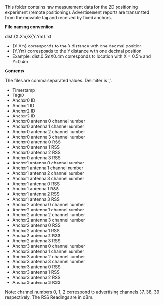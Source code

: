 This folder contains raw measurement data for the 2D positioning experiment (remote positioning).
Advertisement reports are transmitted from the movable tag and received by fixed anchors.

**File naming convention**

dist.{X.Xm}X{Y.Ym}.txt
* {X.Xm} corresponds to the X distance with one decimal position
* {Y.Ym} corresponds to the Y distance with one decimal position
* Example: dist.0.5mX0.4m corresponds to location with X = 0.5m and Y=0.4m

**Contents**

The files are comma separated values. Delimiter is ','.
* Timestamp
* TagID
* Anchor0 ID
* Anchor1 ID
* Anchor2 ID
* Anchor3 ID
* Anchor0 antenna 0 channel number
* Anchor0 antenna 1 channel number
* Anchor0 antenna 2 channel number
* Anchor0 antenna 3 channel number
* Anchor0 antenna 0 RSS
* Anchor0 antenna 1 RSS
* Anchor0 antenna 2 RSS
* Anchor0 antenna 3 RSS
* Anchor1 antenna 0 channel number
* Anchor1 antenna 1 channel number
* Anchor1 antenna 2 channel number
* Anchor1 antenna 3 channel number
* Anchor1 antenna 0 RSS
* Anchor1 antenna 1 RSS
* Anchor1 antenna 2 RSS
* Anchor1 antenna 3 RSS
* Anchor2 antenna 0 channel number
* Anchor2 antenna 1 channel number
* Anchor2 antenna 2 channel number
* Anchor2 antenna 3 channel number
* Anchor2 antenna 0 RSS
* Anchor2 antenna 1 RSS
* Anchor2 antenna 2 RSS
* Anchor2 antenna 3 RSS
* Anchor3 antenna 0 channel number
* Anchor3 antenna 1 channel number
* Anchor3 antenna 2 channel number
* Anchor3 antenna 3 channel number
* Anchor3 antenna 0 RSS
* Anchor3 antenna 1 RSS
* Anchor3 antenna 2 RSS
* Anchor3 antenna 3 RSS

Note: channel numbers 0, 1, 2 correspond to advertising channels 37, 38, 39 respectively. The RSS Readings are in dBm.
